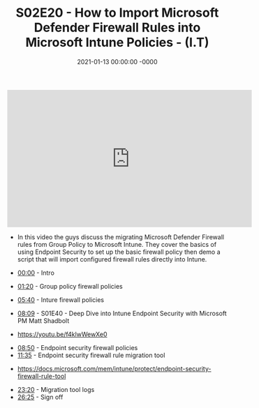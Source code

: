 ﻿---
layout: post
title: "S02E20 - How to Import Microsoft Defender Firewall Rules into Microsoft Intune Policies - (I.T)"
date: 2021-01-13 00:00:00 -0000
categories:
---

<iframe loading="lazy" width="560" height="315" src="https://www.youtube.com/embed/QOrG7YmII_8" title="YouTube video player" frameborder="0" allow="accelerometer; autoplay; clipboard-write; encrypted-media; gyroscope; picture-in-picture" allowfullscreen></iframe>

 * In this video the guys discuss the migrating Microsoft Defender Firewall rules from Group Policy to Microsoft Intune. They cover the basics of using Endpoint Security to set up the basic firewall policy then demo a script that will import configured firewall rules directly into Intune.

 * [00:00](https://www.youtube.com/watch?v=QOrG7YmII_8&t=0s) - Intro
 * [01:20](https://www.youtube.com/watch?v=QOrG7YmII_8&t=80s) - Group policy firewall policies
 * [05:40](https://www.youtube.com/watch?v=QOrG7YmII_8&t=340s) - Inture firewall policies
 * [08:09](https://www.youtube.com/watch?v=QOrG7YmII_8&t=489s) - S01E40 - Deep Dive into Intune Endpoint Security with Microsoft PM Matt Shadbolt
-  https://youtu.be/f4klwWewXe0
 * [08:50](https://www.youtube.com/watch?v=QOrG7YmII_8&t=530s) - Endpoint security firewall policies
 * [11:35](https://www.youtube.com/watch?v=QOrG7YmII_8&t=695s) - Endpoint security firewall rule migration tool
-  https://docs.microsoft.com/mem/intune/protect/endpoint-security-firewall-rule-tool
 * [23:20](https://www.youtube.com/watch?v=QOrG7YmII_8&t=1400s) - Migration tool logs
 * [26:25](https://www.youtube.com/watch?v=QOrG7YmII_8&t=1585s) - Sign off

